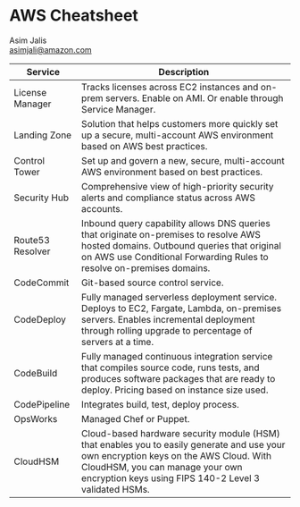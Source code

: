 # AWS Cheatsheet

Asim Jalis     
<asimjali@amazon.com>

<!-- vim: set tw=9999: -->

Service | Description
------- | -----------
License Manager | Tracks licenses across EC2 instances and on-prem servers. Enable on AMI. Or enable through Service Manager.
Landing Zone | Solution that helps customers more quickly set up a secure, multi-account AWS environment based on AWS best practices.
Control Tower | Set up and govern a new, secure, multi-account AWS environment based on best practices.
Security Hub | Comprehensive view of high-priority security alerts and compliance status across AWS accounts. 
Route53 Resolver | Inbound query capability allows DNS queries that originate on-premises to resolve AWS hosted domains. Outbound queries that original on AWS use Conditional Forwarding Rules to resolve on-premises domains.
CodeCommit | Git-based source control service.
CodeDeploy | Fully managed serverless deployment service. Deploys to EC2, Fargate, Lambda, on-premises servers. Enables incremental deployment through rolling upgrade to percentage of servers at a time.
CodeBuild | Fully managed continuous integration service that compiles source code, runs tests, and produces software packages that are ready to deploy. Pricing based on instance size used.
CodePipeline | Integrates build, test, deploy process. 
OpsWorks | Managed Chef or Puppet.
CloudHSM | Cloud-based hardware security module (HSM) that enables you to easily generate and use your own encryption keys on the AWS Cloud. With CloudHSM, you can manage your own encryption keys using FIPS 140-2 Level 3 validated HSMs.
